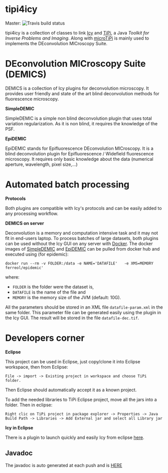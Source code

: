 tipi4icy
========

Master: ![Travis build status](https://travis-ci.org/FerreolS/tipi4icy.svg?branch=master)

tipi4icy is a collection of classes to link  [Icy](http://icy.bioimageanalysis.org/)  and  [TiPi](https://github.com/emmt/TiPi), a Java *Toolkit for Inverse Problems and Imaging*. Along with [microTiPi](https://github.com/FerreolS/microTiPi) is mainly used to implements the DEconvolution MICroscopy Suite.

DEconvolution MICroscopy Suite (DEMICS)
========

DEMICS is a collection of Icy plugins for deconvolution microscopy. It  provides user friendly and state of the art blind deconvolution methods for  fluorescence microscopy.

**SimpleDEMIC**

SimpleDEMIC is a simple non blind deconvolution plugin that uses total variation regularization. As it is non blind, it requires the knowledge of the PSF.

**EpiDEMIC**

EpiDEMIC stands for Epifluorescence DEconvolution MICroscopy. It is a blind deconvolution plugin for Epifluorescence / Widefield fluorescence microscopy. It requires only basic knowledge about the data (numerical aperture, wavelength, pixel size,...)

Automated batch processing
========

**Protocols**

Both plugins are compatible with Icy's protocols and can be easily added to any processing workflow.

**DEMICS on server**


Deconvolution is a memory and computation intensive task and it may not fit in end-users laptop. To process batches of large datasets, both plugins can be used without the Icy GUI on any server with [Docker](https://www.docker.com/). The docker images of [SimpleDEMIC](https://hub.docker.com/r/ferreol/simpledemic/) and [EpiDEMIC](https://hub.docker.com/r/ferreol/epidemic/) can be pulled from docker hub and executed using (for epidemic):
```
docker run --rm -v FOLDER:/data -e NAME='DATAFILE'   -e XMS=MEMORY ferreol/epidemic'
 ```
  where:
  - `FOLDER` is the folder were the dataset is,
  - `DATAFILE` is the name of the file and 
  - `MEMORY` is the memory size of the JVM (default: 10G). 
  
 All the parameters should be stored in an XML file `datafile-param.xml` in the same folder. This parameter file can be generated easily using the plugin in the Icy GUI. The result will be stored in the file `datafile-dec.tif`.


Developers corner
=======

**Eclipse**

This project can be used in Eclipse, just copy/clone it into Eclipse workspace, then from Eclipse: 

```
File -> import -> Existing project in workspace and choose TiPi folder.
```

Then Eclipse should automatically accept it as a known project.

To add the needed libraries to TiPi Eclipse project, move all the jars into a folder. Then in eclipse:

```
Right clic on TiPi project in package explorer -> Properties -> Java Build Path -> Libraries -> Add External jar and select all Library jar
```

**Icy in Eclipse**

There is a plugin to launch quickly and easily Icy from eclipse [here](http://icy.bioimageanalysis.org/index.php?display=startDevWithIcy).


## Javadoc

The javadoc is auto generated at each push and is [HERE](http://ferreols.github.io/tipi4icy)

